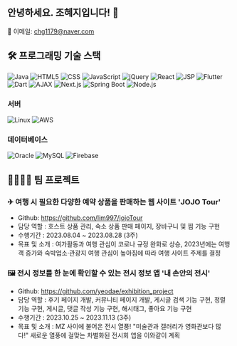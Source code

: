 ## 안녕하세요. 조혜지입니다! 👋

📧 이메일: chg1179@naver.com

## 🛠 프로그래밍 기술 스택

![Java](https://img.shields.io/badge/Java-007396?style=for-the-badge&logo=java&logoColor=white)
![HTML5](https://img.shields.io/badge/HTML5-E34F26?style=for-the-badge&logo=html5&logoColor=white)
![CSS](https://img.shields.io/badge/CSS-1572B6?style=for-the-badge&logo=css3&logoColor=white)
![JavaScript](https://img.shields.io/badge/JavaScript-F7DF1E?style=for-the-badge&logo=javascript&logoColor=black)
![jQuery](https://img.shields.io/badge/jQuery-0769AD?style=for-the-badge&logo=jquery&logoColor=white)
![React](https://img.shields.io/badge/React-61DAFB?style=for-the-badge&logo=react&logoColor=black)
![JSP](https://img.shields.io/badge/JSP-007396?style=for-the-badge&logoColor=white)
![Flutter](https://img.shields.io/badge/Flutter-02569B?style=for-the-badge&logo=flutter&logoColor=white)
![Dart](https://img.shields.io/badge/Dart-0175C2?style=for-the-badge&logo=dart&logoColor=white)
![AJAX](https://img.shields.io/badge/AJAX-009688?style=for-the-badge&logoColor=white)
![Next.js](https://img.shields.io/badge/Next.js-000000?style=for-the-badge&logo=next.js&logoColor=white)
![Spring Boot](https://img.shields.io/badge/SpringBoot-6DB33F?style=for-the-badge&logo=spring&logoColor=white)
![Node.js](https://img.shields.io/badge/Node.js-339933?style=for-the-badge&logo=node.js&logoColor=white)

### 서버

![Linux](https://img.shields.io/badge/Linux-FCC624?style=for-the-badge&logo=linux&logoColor=black)
![AWS](https://img.shields.io/badge/AWS-232F3E?style=for-the-badge&logo=amazon-aws&logoColor=white)

### 데이터베이스

![Oracle](https://img.shields.io/badge/Oracle-F80000?style=for-the-badge&logo=oracle&logoColor=white)
![MySQL](https://img.shields.io/badge/MySQL-4479A1?style=for-the-badge&logo=mysql&logoColor=white)
![Firebase](https://img.shields.io/badge/Firebase-FFCA28?style=for-the-badge&logo=firebase&logoColor=black)


## 👨‍👩‍👧‍👦 팀 프로젝트

### ✈ 여행 시 필요한 다양한 예약 상품을 판매하는 웹 사이트 'JOJO Tour'
- Github: https://github.com/lim997/jojoTour
- 담당 역할 : 호스트 상품 관리, 숙소 상품 판매 페이지, 장바구니 및 찜 기능 구현
- 수행기간 : 2023.08.04 ~ 2023.08.28 (3주)
- 목표 및 소개 : 여가활동과 여행 관심이 코로나 규정 완화로 상승, 2023년에는 여행객 증가와 숙박업소·관광지 여행 관심이 높아짐에 따라 여행 사이트 주제를 결정


### 🖼 전시 정보를 한 눈에 확인할 수 있는 전시 정보 앱 '내 손안의 전시'
- Github: https://github.com/yeodae/exhibition_project
- 담당 역할 : 후기 페이지 개발, 커뮤니티 페이지 개발, 게시글 검색 기능 구현, 정렬 기능 구현, 게시글, 댓글 작성 기능 구현, 해시태그, 좋아요 기능 구현
- 수행기간 : 2023.10.25 ~ 2023.11.13 (3주)
- 목표 및 소개 : MZ 사이에 불어온 전시 열풍!
"미술관과 갤러리가 영화관보다 많다!" 새로운 열풍에 걸맞는 차별화된 전시회 앱을 이와같이 계획
